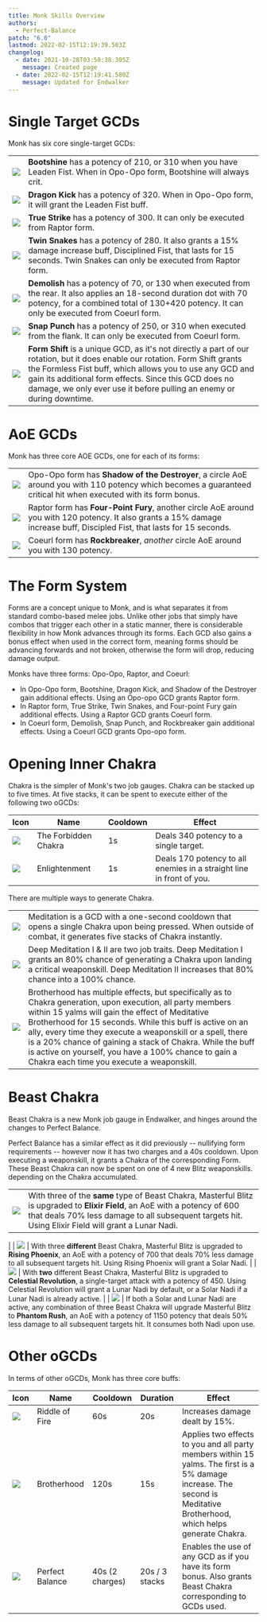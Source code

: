 ```yaml
---
title: Monk Skills Overview
authors:
  - Perfect-Balance
patch: "6.0"
lastmod: 2022-02-15T12:19:39.503Z
changelog:
  - date: 2021-10-28T03:50:38.305Z
    message: Created page
  - date: 2022-02-15T12:19:41.580Z
    message: Updated for Endwalker
---
```

# Single Target GCDs

Monk has six core single-target GCDs:

|                                                 |                                                                                                                                                                                                                                                                                                                          |
| ----------------------------------------------- | ------------------------------------------------------------------------------------------------------------------------------------------------------------------------------------------------------------------------------------------------------------------------------------------------------------------------ |
| ![](https://xivapi.com/i/000000/000208_hr1.png) | **Bootshine** has a potency of 210, or 310 when you have Leaden Fist. When in Opo-Opo form, Bootshine will always crit.                                                                                                                                                             |
| ![](https://xivapi.com/i/002000/002528_hr1.png) | **Dragon Kick** has a potency of 320. When in Opo-Opo form, it will grant the Leaden Fist buff.                                                                                                                                                                                        |
| ![](https://xivapi.com/i/000000/000209_hr1.png) | **True Strike** has a potency of 300. It can only be executed from Raptor form.                                                                                                                                                                                                          |
| ![](https://xivapi.com/i/000000/000213_hr1.png) | **Twin Snakes** has a potency of 280. It also grants a 15% damage increase buff, Disciplined Fist, that lasts for 15 seconds. Twin Snakes can only be executed from Raptor form.                                                                                                                             |
| ![](https://xivapi.com/i/000000/000204_hr1.png) | **Demolish** has a potency of 70, or 130 when executed from the rear. It also applies an 18-second duration dot with 70 potency, for a combined total of 130+420 potency. It can only be executed from Coeurl form.                                                                                                               |
| ![](https://xivapi.com/i/000000/000210_hr1.png) | **Snap Punch** has a potency of 250, or 310 when executed from the flank. It can only be executed from Coeurl form.                                                                                                                                                                                                        |
| ![](https://xivapi.com/i/002000/002536_hr1.png) | **Form Shift** is a unique GCD, as it's not directly a part of our rotation, but it does enable our rotation. Form Shift grants the Formless Fist buff, which allows you to use any GCD and gain its additional form effects. Since this GCD does no damage, we only ever use it before pulling an enemy or during downtime. |

# AoE GCDs


Monk has three core AOE GCDs, one for each of its forms:



|                                                 |                                                                                                                                  |
| ----------------------------------------------- | -------------------------------------------------------------------------------------------------------------------------------- |
| ![](https://xivapi.com/i/002000/002979_hr1.png) | Opo-Opo form has **Shadow of the Destroyer**, a circle AoE around you with 110 potency which becomes a guaranteed critical hit when executed with its form bonus. |
| ![](https://xivapi.com/i/002000/002544_hr1.png) | Raptor form has **Four-Point Fury**, another circle AoE around you with 120 potency. It also grants a 15% damage increase buff, Discipled Fist, that lasts for 15 seconds. |
| ![](https://xivapi.com/i/002000/002529_hr1.png) | Coeurl form has **Rockbreaker**, *another* circle AoE around you with 130 potency.    

# The Form System



Forms are a concept unique to Monk, and is what separates it from standard combo-based melee jobs. Unlike other jobs that simply have combos that trigger each other in a static manner, there is considerable flexibility in how Monk advances through its forms. Each GCD also gains a bonus effect when used in the correct form, meaning forms should be advancing forwards and not broken, otherwise the form will drop, reducing damage output.


Monks have three forms: Opo-Opo, Raptor, and Coeurl:
* In Opo-Opo form, Bootshine, Dragon Kick, and Shadow of the Destroyer gain additional effects. Using an Opo-opo GCD grants Raptor form.
* In Raptor form, True Strike, Twin Snakes, and Four-point Fury gain additional effects. Using a Raptor GCD grants Coeurl form.
* In Coeurl form, Demolish, Snap Punch, and Rockbreaker gain additional effects. Using a Coeurl GCD grants Opo-opo form.

# Opening Inner Chakra

Chakra is the simpler of Monk's two job gauges.  Chakra can be stacked up to five times. At five stacks, it can be spent to execute either of the following two oGCDs:

| Icon                                            | Name                 | Cooldown | Effect                                                                                                                                                                                              |
| ----------------------------------------------- | -------------------- | -------- | --------------------------------------------------------------------------------------------------------------------------------------------------------------------------------------------------- |
| ![](https://xivapi.com/i/002000/002535_hr1.png) | The Forbidden Chakra | 1s       | Deals 340 potency to a single target.                                                                           |
| ![](https://xivapi.com/i/002000/002545_hr1.png) | Enlightenment        | 1s       | Deals 170 potency to all enemies in a straight line in front of you.                                                                                |

There are multiple ways to generate Chakra.

|                                                                                                                     |                                                                                                                                                                                                                                                                                                                                                                                                                      |
| ------------------------------------------------------------------------------------------------------------------- | -------------------------------------------------------------------------------------------------------------------------------------------------------------------------------------------------------------------------------------------------------------------------------------------------------------------------------------------------------------------------------------------------------------------- |
| ![](https://xivapi.com/i/002000/002534_hr1.png)                                                                     | Meditation is a GCD with a one-second cooldown that opens a single Chakra upon being pressed. When outside of combat, it generates five stacks of Chakra instantly.                                                                                                                                                                                                                                            |
| ![](https://xivapi.com/i/005000/005238_hr1.png) | Deep Meditation I & II are two job traits. Deep Meditation I grants an 80% chance of generating a Chakra upon landing a critical weaponskill. Deep Meditation II increases that 80% chance into a 100% chance.                                                                                                                                                                                                     |
| ![](https://xivapi.com/i/002000/002542_hr1.png)                                                                     | Brotherhood has multiple effects, but specifically as to Chakra generation, upon execution, all party members within 15 yalms will gain the effect of Meditative Brotherhood for 15 seconds.  While this buff is active on an ally, every time they execute a weaponskill or a spell, there is a 20% chance of gaining a stack of Chakra. While the buff is active on yourself, you have a 100% chance to gain a Chakra each time you execute a weaponskill. |

# Beast Chakra

Beast Chakra is a new Monk job gauge in Endwalker, and hinges around the changes to Perfect Balance.
  


Perfect Balance has a similar effect as it did previously -- nullifying form requirements -- however now it has two charges and a 40s cooldown.  Upon executing a weaponskill, it grants a Chakra of the corresponding Form.  These Beast Chakra can now be spent on one of 4 new Blitz weaponskills. depending on the Chakra  accumulated.


|                                                 |                                                                                                                                  |
| ----------------------------------------------- | -------------------------------------------------------------------- |
| ![](https://xivapi.com/i/002000/002533_hr1.png) | With three of the **same** type of Beast Chakra, Masterful Blitz is upgraded to **Elixir Field**, an AoE with a potency of 600 that deals 70% less damage to all subsequent targets hit. Using Elixir Field will grant a Lunar Nadi.
 |
| ![](https://xivapi.com/i/002000/002980_hr1.png) | With three **different** Beast Chakra, Masterful Blitz is upgraded to **Rising Phoenix**, an AoE with a potency of 700 that deals 70% less damage to all subsequent targets hit. Using Rising Phoenix will grant a Solar Nadi. |
| ![](https://xivapi.com/i/002000/002977_hr1.png) | With **two** different Beast Chakra, Masterful Blitz is upgraded to **Celestial Revolution**, a single-target attack with a potency of 450. Using Celestial Revolution will grant  a Lunar Nadi by default, or a Solar Nadi if a Lunar Nadi is already active. |
| ![](https://xivapi.com/i/002000/002981_hr1.png) | If both a Solar and Lunar Nadi are active, any combination of three Beast Chakra will upgrade Masterful Blitz to **Phantom Rush**, an AoE with a potency of 1150 potency that deals 50% less damage to all subsequent targets hit. It consumes both Nadi upon use.

# Other oGCDs

In terms of other oGCDs, Monk has three core buffs:

| Icon                                            | Name            | Cooldown | Duration       | Effect                                                                                                                                                                  |
| ----------------------------------------------- | --------------- | -------- | -------------- | ----------------------------------------------------------------------------------------------------------------------------------------------------------------------- |
| ![](https://xivapi.com/i/002000/002541_hr1.png) | Riddle of Fire  | 60s      | 20s            | Increases damage dealt by 15%.                                                                                                                                          |
| ![](https://xivapi.com/i/002000/002542_hr1.png) | Brotherhood     | 120s      | 15s            | Applies two effects to you and all party members within 15 yalms. The first is a 5% damage increase. The second is Meditative Brotherhood, which helps generate Chakra. |
| ![](https://xivapi.com/i/000000/000217_hr1.png) | Perfect Balance | 40s (2 charges)   | 20s / 3 stacks | Enables the use of any GCD as if you have its form bonus.  Also grants Beast Chakra corresponding to GCDs used.                                                                                                               |

